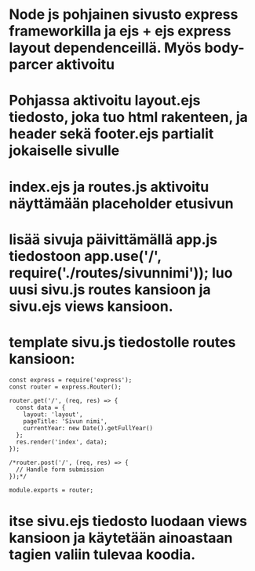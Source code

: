 # Node js pohjainen sivusto express frameworkilla ja ejs + ejs express layout dependenceillä. Myös body-parcer aktivoitu
# Pohjassa aktivoitu layout.ejs tiedosto, joka tuo html rakenteen, ja header sekä footer.ejs partialit jokaiselle sivulle
# index.ejs ja routes.js aktivoitu näyttämään placeholder etusivun
# lisää sivuja päivittämällä app.js tiedostoon app.use('/', require('./routes/sivunnimi')); luo uusi sivu.js routes kansioon ja sivu.ejs views kansioon.


# template sivu.js tiedostolle routes kansioon: 
```
const express = require('express');
const router = express.Router();

router.get('/', (req, res) => {
  const data = {
    layout: 'layout',
    pageTitle: 'Sivun nimi',
    currentYear: new Date().getFullYear()
  };
  res.render('index', data);
});

/*router.post('/', (req, res) => {
  // Handle form submission
});*/

module.exports = router;
```

# itse sivu.ejs tiedosto luodaan views kansioon ja käytetään ainoastaan <body> </body> tagien valiin tulevaa koodia.